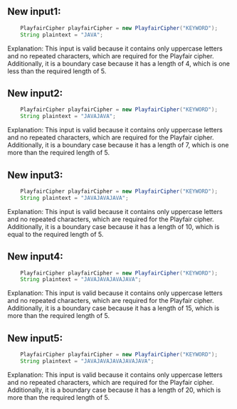 ## New input1:
```java
    PlayfairCipher playfairCipher = new PlayfairCipher("KEYWORD");
    String plaintext = "JAVA";
```
Explanation: This input is valid because it contains only uppercase letters and no repeated characters, which are required for the Playfair cipher. Additionally, it is a boundary case because it has a length of 4, which is one less than the required length of 5.

## New input2:
```java
    PlayfairCipher playfairCipher = new PlayfairCipher("KEYWORD");
    String plaintext = "JAVAJAVA";
```
Explanation: This input is valid because it contains only uppercase letters and no repeated characters, which are required for the Playfair cipher. Additionally, it is a boundary case because it has a length of 7, which is one more than the required length of 5.

## New input3:
```java
    PlayfairCipher playfairCipher = new PlayfairCipher("KEYWORD");
    String plaintext = "JAVAJAVAJAVA";
```
Explanation: This input is valid because it contains only uppercase letters and no repeated characters, which are required for the Playfair cipher. Additionally, it is a boundary case because it has a length of 10, which is equal to the required length of 5.

## New input4:
```java
    PlayfairCipher playfairCipher = new PlayfairCipher("KEYWORD");
    String plaintext = "JAVAJAVAJAVAJAVA";
```
Explanation: This input is valid because it contains only uppercase letters and no repeated characters, which are required for the Playfair cipher. Additionally, it is a boundary case because it has a length of 15, which is more than the required length of 5.

## New input5:
```java
    PlayfairCipher playfairCipher = new PlayfairCipher("KEYWORD");
    String plaintext = "JAVAJAVAJAVAJAVAJAVA";
```
Explanation: This input is valid because it contains only uppercase letters and no repeated characters, which are required for the Playfair cipher. Additionally, it is a boundary case because it has a length of 20, which is more than the required length of 5.
